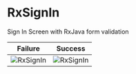# RxSignIn
Sign In Screen with RxJava form validation

| Failure       | Success       |
| ------------- |:-------------:| 
| ![RxSignIn](https://raw.githubusercontent.com/lawloretienne/RxSignIn/master/images/sign_in_failure.png)     | ![RxSignIn](https://raw.githubusercontent.com/lawloretienne/RxSignIn/master/images/sign_in_success.png) |


